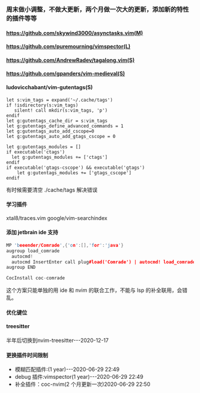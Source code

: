### 周末做小调整，不做大更新，两个月做一次大的更新，添加新的特性的插件等等

#### https://github.com/skywind3000/asynctasks.vim(M)

#### https://github.com/puremourning/vimspector(L)

#### https://github.com/AndrewRadev/tagalong.vim(S)

#### https://github.com/gpanders/vim-medieval(S)

#### ludovicchabant/vim-gutentags(S)

```
let s:vim_tags = expand('~/.cache/tags')
if !isdirectory(s:vim_tags)
   silent! call mkdir(s:vim_tags, 'p')
endif
let g:gutentags_cache_dir = s:vim_tags
let g:gutentags_define_advanced_commands = 1
let g:gutentags_auto_add_cscope=0
let g:gutentags_auto_add_gtags_cscope = 0

let g:gutentags_modules = []
if executable('ctags')
  let g:gutentags_modules += ['ctags']
endif
if executable('gtags-cscope') && executable('gtags')
	let g:gutentags_modules += ['gtags_cscope']
endif
```

有时候需要清空 ./cache/tags 解决错误

#### 学习插件

xtal8/traces.vim
google/vim-searchindex

#### 添加 jetbrain ide 支持

```cpp
MP 'beeender/Comrade',{'on':[],'for':'java'}
augroup load_comrade
  autocmd!
  autocmd InsertEnter call plug#load('Comrade') | autocmd! load_comrade
augroup END

CocInstall coc-comrade
```

这个方案只能单独的用 ide 和 nvim 的联合工作，不能与 lsp 的补全联用，会错乱。

#### 优化键位


#### treesitter 

半年后切换到nvim-treesitter---2020-12-17


#### 更换插件时间限制

- 模糊匹配插件:(1 year)---2020-06-29 22:49
- debug 插件:vimspector(1 year)---2020-06-29 22:49
- 补全插件：coc-nvim(2 个月更新一次)2020-06-29 22:50
